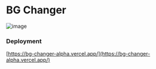 # BG Changer

![image](https://github.com/RameshNeupane/bg-changer/assets/45593423/bd762030-a8a5-448e-945e-85932d93aeb7)

### Deployment
[https://bg-changer-alpha.vercel.app/](https://bg-changer-alpha.vercel.app/)
